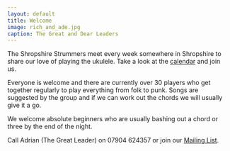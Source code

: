 ```yaml
---
layout: default
title: Welcome
image: rich_and_ade.jpg
caption: The Great and Dear Leaders
---
```

The Shropshire Strummers meet every week somewhere in Shropshire to share our love of playing the ukulele. Take a look at the [calendar](/calendar) and join us.

Everyone is welcome and there are currently over 30 players who get together regularly to play everything from folk to punk. Songs are suggested by the group and if we can work out the chords we will usually give it a go.

We welcome absolute beginners who are usually bashing out a chord or three by the end of the night.

Call Adrian (The Great Leader) on 07904 624357 or join our [Mailing List](https://groups.google.com/forum/#!forum/shropshirestrummers).